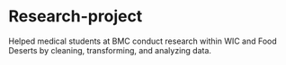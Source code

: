 # Research-project
Helped medical students at BMC conduct research within WIC and Food Deserts by cleaning, transforming, and analyzing data. 
